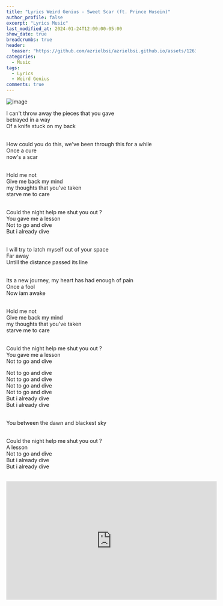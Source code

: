 ```yaml
---
title: "Lyrics Weird Genius - Sweet Scar (ft. Prince Husein)"
author_profile: false
excerpt: "Lyrics Music"
last_modified_at: 2024-01-24T12:00:00-05:00
show_date: true
breadcrumbs: true
header:
  teaser: "https://github.com/azrielbsi/azrielbsi.github.io/assets/126305178/85b548be-cdf7-4dd8-9c75-a7fe58e86b36"
categories:
  - Music
tags:
  - Lyrics
  - Weird Genius
comments: true
---
```

![image](https://github.com/azrielbsi/azrielbsi.github.io/assets/126305178/6e685ee0-e47f-4d7e-a235-28d4c599c5d0)

I can't throw away the pieces that you gave<br>
betrayed in a way <br>
Of a knife stuck on my back <br><br>

How could you do this, we've been through this for a while <br>
Once a cure <br>
now's a scar <br><br>

Hold me not<br>
Give me back my mind <br>
my thoughts that you've taken <br>
starve me to care<br><br>

Could the night help me shut you out ?<br>
You gave me a lesson <br>
Not to go and dive <br>
But i already dive<br><br>

I will try to latch myself out of your space <br>
Far away <br>
Untill the distance passed its line<br><br>

Its a new journey, my heart has had enough of pain <br>
Once a fool <br>
Now iam awake <br><br>

Hold me not<br>
Give me back my mind <br>
my thoughts that you've taken <br>
starve me to care<br><br>

Could the night help me shut you out ?<br>
You gave me a lesson <br>
Not to go and dive <br>

Not to go and dive <br>
Not to go and dive <br>
Not to go and dive <br>
Not to go and dive <br>
But i already dive <br>
But i already dive <br><br>

You between the dawn and blackest sky <br><br>

Could the night help me shut you out ?<br>
A lesson <br>
Not to go and dive <br>
But i already dive<br>
But i already dive<br><br>

<iframe width="560" height="315" src="https://www.youtube.com/embed/dxIG9JtakBM?si=LO4hoxPyTG6I0ODD" title="YouTube video player" frameborder="0" allow="accelerometer; autoplay; clipboard-write; encrypted-media; gyroscope; picture-in-picture; web-share" allowfullscreen></iframe>

